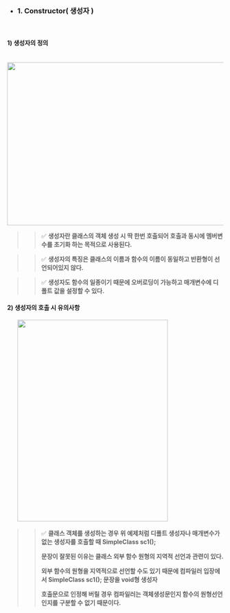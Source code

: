 - ### 1. Constructor( 생성자 )
 <br>
 
  #### 1) 생성자의 정의

<div align="left">
  &nbsp;&nbsp;&nbsp;&nbsp;&nbsp;&nbsp;<img src="https://github.com/user-attachments/assets/f7fc7973-447c-48ac-9d7a-96ebec234126" height="380" width="650">
</div>

>> ✅ **생성자란 클래스의 객체 생성 시 딱 한번 호출되어 호출과 동시에 멤버변수를 초기화 하는 목적으로 사용된다.**

>> ✅ **생성자의 특징은 클래스의 이름과 함수의 이름이 동일하고 반환형이 선언되어있지 않다.**

>> ✅ **생성자도 함수의 일종이기 때문에 오버로딩이 가능하고 매개변수에 디폴트 값을 설정할 수 있다.**


   #### 2) 생성자의 호출 시 유의사항 

<div align="left">
  &nbsp;&nbsp;&nbsp;&nbsp;&nbsp;&nbsp;<img src="https://github.com/user-attachments/assets/f975da14-7841-4e1f-a5a4-595849b1e0c9" height="470" width="350">
</div>

>> ✅ **클래스 객체를 생성하는 경우 위 예제처럼 디폴트 생성자나 매개변수가 없는 생성자를 호출할 때 SimpleClass sc1();**
>>
>>    **문장이 잘못된 이유는 클래스 외부 함수 원형의 지역적 선언과 관련이 있다.**
>>
>>    **외부 함수의 원형을 지역적으로 선언할 수도 있기 때문에 컴파일러 입장에서 SimpleClass sc1(); 문장을 void형 생성자**
>>
>>    **호출문으로 인정해 버릴 경우 컴파일러는 객체생성문인지 함수의 원형선언인지를 구분할 수 없기 때문이다.** 
                    
                    
                    
                    
                    
                    
                              
